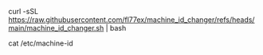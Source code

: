 curl -sSL https://raw.githubusercontent.com/fl77ex/machine_id_changer/refs/heads/main/machine_id_changer.sh | bash

cat /etc/machine-id


